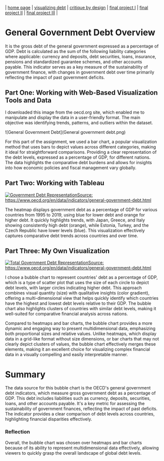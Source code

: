 | [home page](https://dsahil12.github.io/SahilDesai-Portfolio/) | [visualizing debt](visualizing-government-debt) | [critique by design](critique-by-design) | [final project I](final-project-part-one) | [final project II](final-project-part-two) | [final project III](final-project-part-three) |

# General Government Debt Overview

It is the gross debt of the general government expressed as a percentage of GDP. Debt is calculated as the sum of the following liability categories where applicable: currency and deposits, debt securities, loans, insurance, pensions and standardized guarantee schemes, and other accounts payable. This indicator serves as a key measure of the sustainability of government finance, with changes in government debt over time primarily reflecting the impact of past government deficits.

## Part One: Working with Web-Based Visualization Tools and Data

I downloaded this image from the oecd.org site, which enabled me to manipulate and display the data in a user-friendly format. The main objective was identifying trends, patterns, and outliers within the dataset.


![General Government Debt](General government debt.png)

For this part of the assignment, we used a bar chart, a popular visualization method that uses bars to depict values across different categories, making it ideal for straightforward comparisons. Providing a clear representation of the debt levels, expressed as a percentage of GDP, for different nations. The data highlights the comparative debt burdens and allows for insights into how economic policies and fiscal management vary globally.

## Part Two: Working with Tableau

<div class='tableauPlaceholder' id='viz1726003418336' style='position: relative'>
  <noscript>
    <a href='#'>
    <img alt='Government Debt RepresentationSource: https:&#47;&#47;www.oecd.org&#47;en&#47;data&#47;indicators&#47;general-government-debt.html ' src='https:&#47;&#47;public.tableau.com&#47;static&#47;images&#47;Go&#47;GovernmentDebtRepresentationHeatmap&#47;GovernmentDebtRepresentation&#47;1_rss.png' style='border: none' />
    </a>
  </noscript>
  <object class='tableauViz'  style='display:none;'>
      <param name='host_url' value='https%3A%2F%2Fpublic.tableau.com%2F' /> 
    <param name='embed_code_version' value='3' /> 
    <param name='site_root' value='' />
    <param name='name' value='GovernmentDebtRepresentationHeatmap&#47;GovernmentDebtRepresentation' />
    <param name='tabs' value='no' />
    <param name='toolbar' value='yes' />
    <param name='static_image' value='https:&#47;&#47;public.tableau.com&#47;static&#47;images&#47;Go&#47;GovernmentDebtRepresentationHeatmap&#47;GovernmentDebtRepresentation&#47;1.png' /> 
    <param name='animate_transition' value='yes' />
    <param name='display_static_image' value='yes' />
    <param name='display_spinner' value='yes' />
    <param name='display_overlay' value='yes' />
    <param name='display_count' value='yes' />
    <param name='language' value='en-US' />
    <param name='filter' value='publish=yes' />
  </object></div>                
  <script type='text/javascript'>                    
    var divElement = document.getElementById('viz1726003418336');                    
    var vizElement = divElement.getElementsByTagName('object')[0];                    
    vizElement.style.width='100%';vizElement.style.height=(divElement.offsetWidth*0.75)+'px';                    
    var scriptElement = document.createElement('script');                    
    scriptElement.src = 'https://public.tableau.com/javascripts/api/viz_v1.js';                    
    vizElement.parentNode.insertBefore(scriptElement, vizElement);                
  </script>

The heatmap displays government debt as a percentage of GDP for various countries from 1995 to 2019, using blue for lower debt and orange for higher debt. It quickly highlights trends, with Japan, Greece, and Italy showing consistently high debt (orange), while Estonia, Turkey, and the Czech Republic have lower levels (blue). This visualization effectively captures comparative debt trends across countries and over time.


## Part Three: My Own Visualization

<div class='tableauPlaceholder' id='viz1726004878609' style='position: relative'>
  <noscript>
  <a href='#'>
    <img alt='Total Government Debt RepresentationSource: https:&#47;&#47;www.oecd.org&#47;en&#47;data&#47;indicators&#47;general-government-debt.html ' src='https:&#47;&#47;public.tableau.com&#47;static&#47;images&#47;Go&#47;GovernmentDebtRepresentation&#47;TotalGovernmentDebtRepresentation&#47;1_rss.png' style='border: none' />
  </a>
  </noscript>
  <object class='tableauViz'  style='display:none;'>
    <param name='host_url' value='https%3A%2F%2Fpublic.tableau.com%2F' /> 
    <param name='embed_code_version' value='3' /> 
    <param name='site_root' value='' />
    <param name='name' value='GovernmentDebtRepresentation&#47;TotalGovernmentDebtRepresentation' />
    <param name='tabs' value='no' />
    <param name='toolbar' value='yes' />
    <param name='static_image' value='https:&#47;&#47;public.tableau.com&#47;static&#47;images&#47;Go&#47;GovernmentDebtRepresentation&#47;TotalGovernmentDebtRepresentation&#47;1.png' /> 
    <param name='animate_transition' value='yes' />
    <param name='display_static_image' value='yes' />
    <param name='display_spinner' value='yes' />
    <param name='display_overlay' value='yes' />
    <param name='display_count' value='yes' />
    <param name='language' value='en-US' />
    <param name='filter' value='publish=yes' />
  </object>
</div>                
<script type='text/javascript'>                    
  var divElement = document.getElementById('viz1726004878609');                    
  var vizElement = divElement.getElementsByTagName('object')[0];                    
  vizElement.style.width='100%';vizElement.style.height=(divElement.offsetWidth*0.75)+'px';                    
  var scriptElement = document.createElement('script');                    
  scriptElement.src = 'https://public.tableau.com/javascripts/api/viz_v1.js';                    
  vizElement.parentNode.insertBefore(scriptElement, vizElement);                
</script>


I chose a bubble chart to represent countries' debt as a percentage of GDP, which is a type of scatter plot that uses the size of each circle to depict debt levels, with larger circles indicating higher debt. This approach combines visual quantity (size) with qualitative insights (color gradient), offering a multi-dimensional view that helps quickly identify which countries have the highest and lowest debt levels relative to their GDP. The bubble chart also highlights clusters of countries with similar debt levels, making it well-suited for comparative financial analysis across nations.

Compared to heatmaps and bar charts, the bubble chart provides a more dynamic and engaging way to present multidimensional data, emphasizing both proportional sizes and relative values. Unlike heatmaps, which display data in a grid-like format without size dimensions, or bar charts that may not clearly depict clusters of values, the bubble chart effectively merges these elements, making it an excellent choice for visualizing complex financial data in a visually compelling and easily interpretable manner.

# Summary
The data source for this bubble chart is the OECD's general government debt indicators, which measure gross government debt as a percentage of GDP. This debt includes liabilities such as currency, deposits, securities, loans, and other accounts payable. It's a key metric for assessing the sustainability of government finances, reflecting the impact of past deficits. The indicator provides a clear comparison of debt levels across countries, highlighting financial disparities effectively.

### Reflection
Overall, the bubble chart was chosen over heatmaps and bar charts because of its ability to represent multidimensional data effectively, allowing viewers to quickly grasp the overall landscape of global debt levels.
